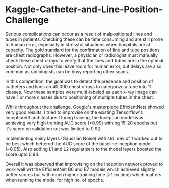 # Kaggle-Catheter-and-Line-Position-Challenge
Serious complications can occur as a result of malpositioned lines and tubes in patients. Checking these can be time consuming and are still prone to human error, especially in stressful situations when hospitals are at capacity. The gold standard for the confirmation of line and tube positions are chest radiographs. However, a physician or radiologist must manually check these chest x-rays to verify that the lines and tubes are in the optimal position. Not only does this leave room for human error, but delays are also common as radiologists can be busy reporting other scans.

In this competition, the goal was to detect the presence and position of catheters and lines on  40,000 chest x-rays to categorize a tube into 11 classes. Now these samples were multi-labeled as each x-ray image can have 1 or more classes due to positioning of multiple tubes in the chest.

While throughout the challenge, Google's masterpiece EfficientNets showed very good results, I tried to improvise on the existing Tensorflow's InceptionV3 architecture. During training, the Inception model was achieving very high training AUC score (>0.99) withing 15-20 epochs but it's score on validation set was limited to 0.92. 

Implementing noisy layers (Gaussian Noise) with std. dev of 1 worked out to be best which bettered the AUC score of the baseline Inception model (~0.95). Also adding L1 and L2 regularizers to the model layers boosted the score upto 0.94. 

Overall it was observed that improvising on the Inception network proved to work well wrt the EfficientNet B6 and B7 models which achieved slightly better scores but with much higher training time (>1.5x time) which matters when running the model for high no. of epochs.

